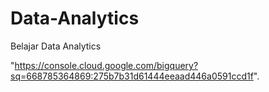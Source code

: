 # Data-Analytics
Belajar Data Analytics

"https://console.cloud.google.com/bigquery?sq=668785364869:275b7b31d61444eeaad446a0591ccd1f".
